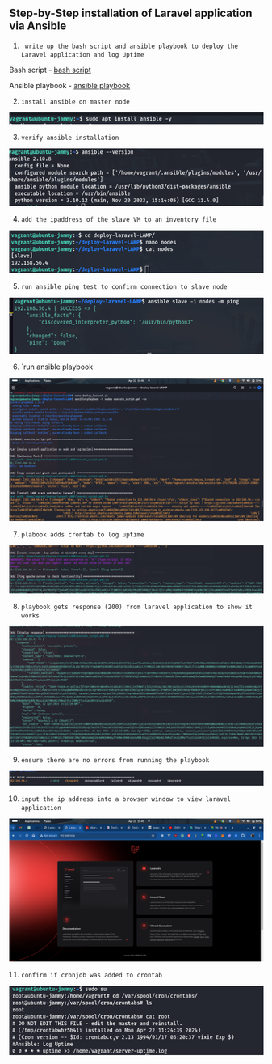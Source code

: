 ## Step-by-Step installation of Laravel application via Ansible

1. ` write up the bash script and ansible playbook to deploy the Laravel application and log Uptime`

Bash script - [bash script](./deploy_laravel.sh) 

Ansible playbook - [ansible playbook](./execute_script.yml) 

2. `install ansible on master node`

![install ansible](./img/02_ansible-on-master.png)

3. `verify ansible installation`

![verify ansible installation](./img/03_verify-ansible-inst.png)

4. `add the ipaddress of the slave VM to an inventory file`

![inventory file](./img/04_add_slave_to_inventory_file.png)

5. `run ansible ping test to confirm connection to slave node`

![ansible ping test](./img/05_ansible-ping-test.png)

6. `run ansible playbook

![run playbook](./img/06_run%20ansible%20playbook.png)

7. `plabook adds crontab to log uptime`

![cronjob](./img/07_adding-crontab.png)

8. `playbook gets response (200) from laravel application to show it works`

![server response](./img/08_getting-server-response.png)

9. `ensure there are no errors from running the playbook`

![no errors](./img/09_no-error-on-playbook.png)

10. `input the ip address into a browser window to view laravel application`

![laravel app](./img/10_laravel-app-working.png)

11. `confirm if cronjob was added to crontab` 

![cronjob added](./img/11_cronjob-added.png)